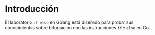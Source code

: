 # Introducción

El laboratorio `if-else` en Golang está diseñado para probar sus conocimientos sobre bifurcación con las instrucciones `if` y `else` en Go.
